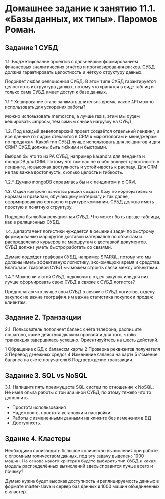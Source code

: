 # Домашнее задание к занятию 11.1. «Базы данных, их типы». Паромов Роман.

## Задание 1 СУБД

###
1.1. Бюджетирование проектов с дальнейшим формированием финансовых аналитических отчётов и прогнозирования рисков. СУБД должна гарантировать целостность и чёткую структуру данных.

  Подойдет любая реляционная СУБД. В этом типе СУБД гарантируется целостноть и структура данных, потому что хранятся в виде таблиц и только сама СУБД имеет доступ к базе данных.
  
1.1.* Хеширование стало занимать длительно время, какое API можно использовать для ускорения работы?

Можно использовать memcache, а лучше redis, этим мы будем кешировать запросы, тем самым снизив нагрузку на СУБД.

1.2. Под каждый девелоперский проект создаётся отдельный лендинг, и все данные по лидам стекаются в CRM к маркетологам и менеджерам по продажам. Какой тип СУБД лучше использовать для лендингов и для CRM? СУБД должны быть гибкими и быстрыми.

Выбрал бы что то из PA СУБД, например kasandra для лендинга и mongoDB для CRM. Потому что там нас не особо волнует целостность в лендинге, но высокая доступность и устойчивость к распаду. Для CRM не так важна достопнусть, сколько целость и гибкость.

1.2.*  Думаю mongoDB справилась бы и с лендингом и с СRM.

1.3. Отдел контроля качества решил создать базу по корпоративным нормам и правилам, обучающему материалу и так далее, сформированную согласно структуре компании. СУБД должна иметь простую и понятную структуру.

Подошла бы любая реляционная СУБД. Что может быть проще таблицы, как в реляционных СУБД.

1.4. Департамент логистики нуждается в решении задач по быстрому формированию маршрутов доставки материалов по объектам и распределению курьеров по маршрутам с доставкой документов. СУБД должна уметь быстро работать со связями.

Думаю подойдет графовая СУБД, например SPARQL, потому что мы должны иметь эффективную логистику, экономящюю время и средства. Благодаря графовой СУБД мы можем строить связи между объектами.

1.4.* Можно ли к этой СУБД подключить отдел закупок или для них лучше сформировать свою СУБД в связке с СУБД логистов?

Предполагаю что лучше своя СУБД в связке с СУБД логистов, отделу закупок не важна география, им важна статистика покупок и продаж клиентам.

## Задание 2. Транзакции
2.1. Пользователь пополняет баланс счёта телефона, распишите пошагово, какие действия должны произойти для того, чтобы транзакция завершилась успешно. Ориентируйтесь на шесть действий.

1 Обращение к БД с балансом карты
2 Проверка реквизитов получателя
3 Перевод денежных средсв
4 Изменение баланса на карте
5 Измение баланса на счете получателя
6 Подтверждение транзакции.

## Задание 3. SQL vs NoSQL

3.1. Напишите пять преимуществ SQL-систем по отношению к NoSQL.
Не имел опыта работы с той или иной СУБД, по этому тяжело что то дополнить.
* Простота использования
* Надежность, простота установки и настройки
* Работы с измененными данными на клиенте без изменения в БД
* Доступность.

## Здание 4. Кластеры
Необходимо производить большое количество вычислений при работе с огромным количеством данных, под эту задачу выделено 1000 машин.
На основе какого критерия будете выбирать тип СУБД и какая модель распределённых вычислений здесь справится лучше всего и почему?

Думаю нужна будет высокая доступность и реплицируемость данных в формате master-slave и сервер баз данных и 1000 машин объединенных в кластер.
  
